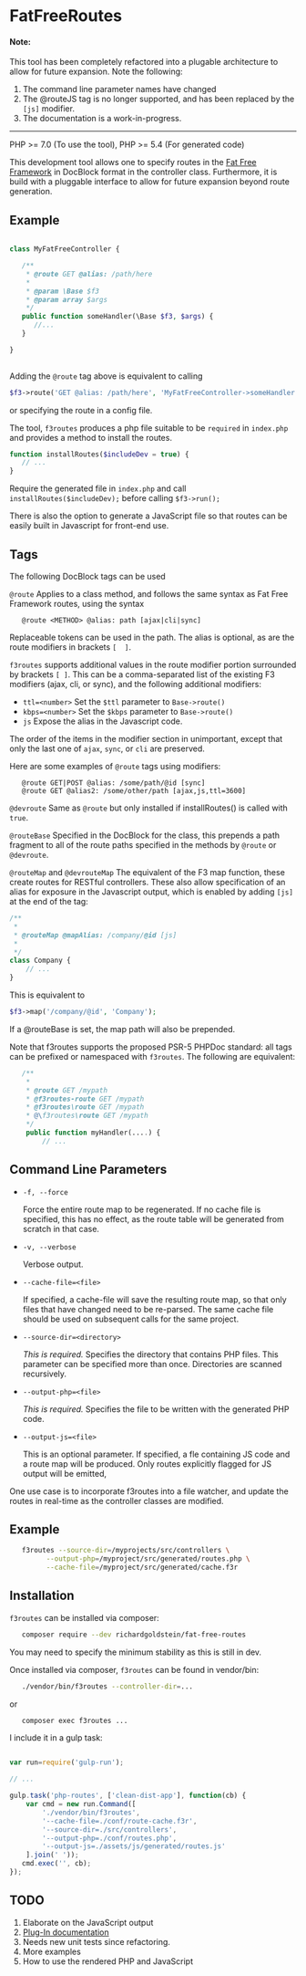 FatFreeRoutes
=============
#### Note:
This tool has been completely refactored into a plugable architecture to allow for future expansion. 
Note the following:
1. The command line parameter names have changed
2. The @routeJS tag is no longer supported, and has been replaced by the `[js]` modifier.
3. The documentation is a work-in-progress.

***

PHP >= 7.0 (To use the tool), 
PHP >= 5.4 (For generated code)

This development tool allows one to specify routes in the 
[Fat Free Framework](http://fatfreeframework.com) in DocBlock format in the 
controller class. Furthermore, it is build with a pluggable interface to allow for future
expansion beyond route generation.

Example
--------

```php

class MyFatFreeController {

   /**
    * @route GET @alias: /path/here
    *
    * @param \Base $f3
    * @param array $args
    */
   public function someHandler(\Base $f3, $args) {
      //...
   }

}
 
```

Adding the `@route` tag above is equivalent to calling 
```php
$f3->route('GET @alias: /path/here', 'MyFatFreeController->someHandler');
```
or specifying the route in a config file.

The tool, `f3routes` produces a php file suitable to be `required` in `index.php` and
provides a method to install the routes.
```php
function installRoutes($includeDev = true) {
   // ...
}
```

Require the generated file in `index.php` and call `installRoutes($includeDev);` 
before calling `$f3->run();`

There is also the option to generate a JavaScript file so that routes can be easily built in 
Javascript for front-end use.


Tags
----
The following DocBlock tags can be used

`@route`
Applies to a class method, and follows the same syntax as Fat Free Framework routes, using
the syntax 
```
   @route <METHOD> @alias: path [ajax|cli|sync]
```
Replaceable tokens can be used in the path. The alias is optional, as are the route modifiers
in brackets `[  ]`.

`f3routes` supports additional values in the route modifier portion surrounded by brackets `[ ]`.
This can be a comma-separated list of the existing F3 modifiers (ajax, cli, or sync), and the
following additional modifiers:
* `ttl=<number>` Set the `$ttl` parameter to `Base->route()`
* `kbps=<number>` Set the `$kbps` parameter to `Base->route()`
* `js` Expose the alias in the Javascript code. 

The order of the items in the modifier section in unimportant, except that only the last
one of `ajax`, `sync`, or `cli` are preserved.

Here are some examples of `@route` tags using modifiers:

```
   @route GET|POST @alias: /some/path/@id [sync]
   @route GET @alias2: /some/other/path [ajax,js,ttl=3600]
```  

`@devroute` Same as `@route` but only installed if installRoutes() is called with `true`.

`@routeBase` Specified in the DocBlock for the class, this prepends a path fragment to all
of the route paths specified in the methods by `@route` or `@devroute`. 

`@routeMap` and `@devrouteMap` The equivalent of the F3 map function, these create routes for
RESTful controllers. These also allow specification of an alias for exposure in the
Javascript output, which is enabled by adding `[js]` at the end of the tag:

```php
/**
 *
 * @routeMap @mapAlias: /company/@id [js]
 *
 */
class Company {
    // ...
}
```

This is equivalent to 
```php
$f3->map('/company/@id', 'Company');
```
If a @routeBase is set, the map path will also be prepended.

Note that f3routes supports the proposed PSR-5 PHPDoc standard: all tags can be prefixed 
or namespaced with `f3routes`. The following are equivalent:

```php
   /**
    *
    * @route GET /mypath
    * @f3routes-route GET /mypath
    * @f3routes\route GET /mypath
    * @\f3routes\route GET /mypath
    */
    public function myHandler(....) {
        // ...
```

Command Line Parameters
-----------------------
* `-f, --force`

    Force the entire route map to be regenerated. If no cache file is specified,
    this has no effect, as the route table will be generated from scratch in that case.
    
* `-v, --verbose`

    Verbose output.
    
* `--cache-file=<file>`

    If specified, a cache-file will save the resulting route map, so that only 
    files that have changed need to be re-parsed. The same cache file should be 
    used on subsequent calls for the same project.
    
* `--source-dir=<directory>`

    *This is required.* Specifies the directory that contains PHP files. This
    parameter can be specified more than once. Directories are scanned recursively.
    
* `--output-php=<file>`

   *This is required.* Specifies the file to be written with the generated PHP code.
   
* `--output-js=<file>`

    This is an optional parameter. If specified, a fle containing JS code and a route map
    will be produced. Only routes explicitly flagged for JS output will be emitted,    


One use case is to incorporate f3routes into a file watcher, and update the routes in 
real-time as the controller classes are modified.

Example
-------
```bash
   f3routes --source-dir=/myprojects/src/controllers \
         --output-php=/myproject/src/generated/routes.php \
         --cache-file=/myproject/src/generated/cache.f3r
```

Installation
------------
`f3routes` can be installed via composer:
```bash
   composer require --dev richardgoldstein/fat-free-routes
```
You may need to specify the minimum stability as this is still in dev.

Once installed via composer, `f3routes` can be found in vendor/bin:
```bash
   ./vendor/bin/f3routes --controller-dir=...
```
or
```bash
   composer exec f3routes ...
```

I include it in a gulp task:
```js

var run=require('gulp-run');

// ...

gulp.task('php-routes', ['clean-dist-app'], function(cb) {
    var cmd = new run.Command([
        './vendor/bin/f3routes',
        '--cache-file=./conf/route-cache.f3r',
        '--source-dir=./src/controllers',
        '--output-php=./conf/routes.php',
        '--output-js=./assets/js/generated/routes.js'
    ].join(' '));
   cmd.exec('', cb);
});

```
TODO
----
1. Elaborate on the JavaScript output
2. [Plug-In documentation](PLUGINS.md)
3. Needs new unit tests since refactoring.
3. More examples
4. How to use the rendered PHP and JavaScript

